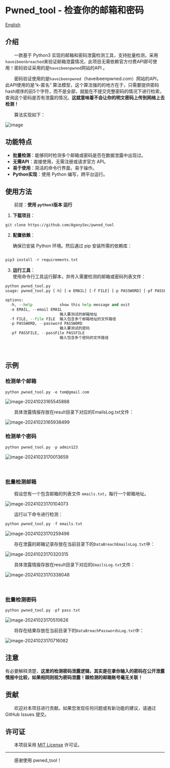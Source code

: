 # Pwned_tool - 检查你的邮箱和密码

[English][url-docen]

## 介绍

　　一款基于 Python3 实现的邮箱和密码泄露检测工具，支持批量检测，采用`haveibeenbreached`​来验证邮箱泄露情况，此项目无需依赖官方付费API即可使用！密码验证采用的是`haveibeenpwned`​网站的API 。

　　密码验证使用的是`haveibeenpwned`​（haveibeenpwned.com）网站的API，此API使用的是“k-匿名“ 算法模型，这个算法强的的地方在于，只需要提供密码hash顺序的前5个字符，而不是全部，就能在不提交完整密码的情况下进行检索，查询这个密码是否有泄露的情况。**这就意味着不会让你的明文密码上传到网络上去检测！**

　　算法实现如下：

![image](assets/image-20241023125855-224z3pw.png)​

## 功能特点

* **批量检测**：能够同时检测多个邮箱或密码是否在数据泄露中出现过。
* **无需API**：直接使用，无需注册或请求官方 API。
* **易于使用**：简洁的命令行界面，易于操作。
* **Python实现**：使用 Python 编写，跨平台运行。

## 使用方法

　　前提：**使用** **​`python3`​**​  **版本 运行**

1. **下载项目**： 

```
git clone https://github.com/AgonySec/pwned_tool
```

2. **配置依赖**：

   确保已安装 Python 环境。然后通过 pip 安装所需的依赖库：

```go

pip3 install -r requirements.txt
```

3. **运行工具**：  
   使用命令行工具运行脚本，并传入需要检测的邮箱或密码列表文件：

```python
python pwned_tool.py
usage: pwned_tool.py [-h] [-e EMAIL] [-f FILE] [-p PASSWORD] [-pf PASSFILE]

options:
  -h, --help            show this help message and exit
  -e EMAIL, --email EMAIL
                        输入要测试的邮箱地址
  -f FILE, --file FILE  输入包含多个邮箱地址的文件路径
  -p PASSWORD, --password PASSWORD
                        输入要测试的密码
  -pf PASSFILE, --passFile PASSFILE
                        输入包含多个密码的文件路径

```

　　‍

## 示例

### 检测单个邮箱

```go
python pwned_tool.py -e tom@gmail.com
```

![image-20241023165545888](assets/image-20241023165545888.png)

　　具体泄露情报存放在result目录下对应的EmailsLog.txt文件：

![image-20241023165938499](assets/image-20241023165938499.png)

### 检测单个密码

```go
python pwned_tool.py -p admin123
```

![image-20241023170013659](assets/image-20241023170013659.png)

　　‍

### 批量检测邮箱

　　假设您有一个包含邮箱的列表文件 `emails.txt`​，每行一个邮箱地址。

![image-20241023170104073](assets/image-20241023170104073.png)

　　运行以下命令进行检测：

```go
python pwned_tool.py -f emails.txt
```

![image-20241023170259496](assets/image-20241023170259496.png)

　　存在泄露的邮箱记录存放在当前目录下的`DataBreachEmailsLog.txt`​中：

![image-20241023170320315](assets/image-20241023170320315.png)

　　具体泄露情报存放在result目录下对应的`EmailsLog.txt`文件：

![image-20241023170338048](assets/image-20241023170338048.png)

　　	

### 批量检测密码

```go
python pwned_tool.py -pf pass.txt
```

![image-20241023170510626](assets/image-20241023170510626.png)

　　将存在结果存放在当前目录下的`DataBreachPasswordsLog.txt`​中：

![image-20241023170716082](assets/image-20241023170716082.png)

## 注意

有必要解释清楚，**这里的检测密码泄露逻辑，其实是在拿你输入的密码在公开泄露情报中比较，如果相同则视为密码泄露！跟检测的邮箱账号毫无关联！**

## 贡献

　　欢迎对本项目进行贡献。如果您发现任何问题或有新功能的建议，请通过 GitHub Issues 提交。

## 许可证

　　本项目采用 [MIT License](LICENSE) 许可证。

---

　　感谢使用 pwned_tool！

[url-docen]: README_EN.md
